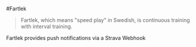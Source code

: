 #Fartlek

> Fartlek, which means "speed play" in Swedish, is continuous training with interval training.

Fartlek provides push notifications via a Strava Webhook
